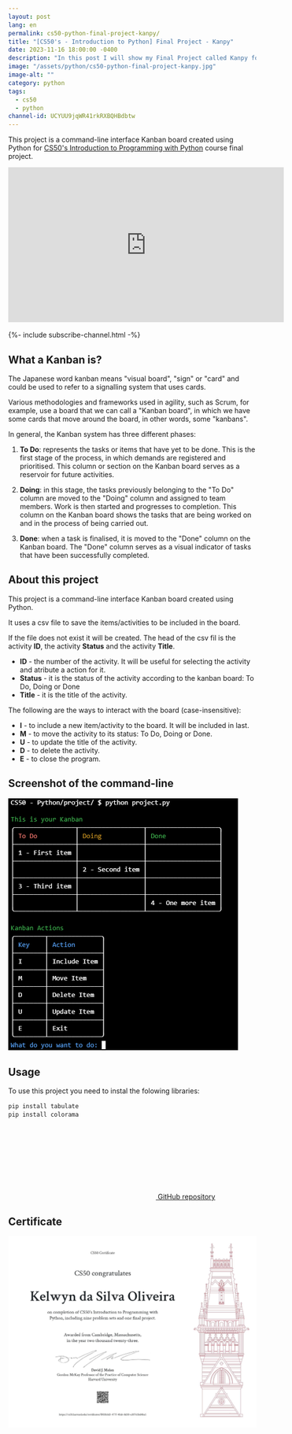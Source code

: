 ```yaml
---
layout: post
lang: en
permalink: cs50-python-final-project-kanpy/
title: "[CS50's - Introduction to Python] Final Project - Kanpy"
date: 2023-11-16 18:00:00 -0400
description: "In this post I will show my Final Project called Kanpy for CS50's - Introduction to Python."
image: "/assets/python/cs50-python-final-project-kanpy.jpg"
image-alt: ""
category: python
tags:
  - cs50
  - python
channel-id: UCYUU9jqWR41rkRXBQHBdbtw
---
```


This project is a command-line interface Kanban board created using Python for <a href="https://www.edx.org/learn/python/harvard-university-cs50-s-introduction-to-programming-with-python?webview=false&campaign=CS50%27s+Introduction+to+Programming+with+Python&source=edx&product_category=course&placement_url=https%3A%2F%2Fwww.edx.org%2Fcs50" target="_blank">CS50's Introduction to Programming with Python</a> course final project.

<!-- Youtube Video -->
<div class="yt-video">
<iframe width="560" height="315" src="https://www.youtube.com/embed/V7HFOg4AgD0?si=WaP1oDTF6rM4-Z0O" title="YouTube video player" frameborder="0" allow="accelerometer; autoplay; clipboard-write; encrypted-media; gyroscope; picture-in-picture; web-share" allowfullscreen></iframe>
</div>

{%- include subscribe-channel.html -%}

## What a Kanban is?

The Japanese word kanban means "visual board", "sign" or "card" and could be used to refer to a signalling system that uses cards.

Various methodologies and frameworks used in agility, such as Scrum, for example, use a board that we can call a "Kanban board", in which we have some cards that move around the board, in other words, some "kanbans".

In general, the Kanban system has three different phases:

1. **To Do**: represents the tasks or items that have yet to be done. This is the first stage of the process, in which demands are registered and prioritised. This column or section on the Kanban board serves as a reservoir for future activities.

2. **Doing**: in this stage, the tasks previously belonging to the "To Do" column are moved to the "Doing" column and assigned to team members. Work is then started and progresses to completion. This column on the Kanban board shows the tasks that are being worked on and in the process of being carried out.

3. **Done**: when a task is finalised, it is moved to the "Done" column on the Kanban board. The "Done" column serves as a visual indicator of tasks that have been successfully completed.

## About this project

This project is a command-line interface Kanban board created using Python.

It uses a csv file to save the items/activities to be included in the board.

If the file does not exist it will be created. The head of the csv fil is the activity **ID**, the activity **Status** and the activity **Title**.

- **ID** - the number of the activity. It will be useful for selecting the activity and atribute a action for it.
- **Status** - it is the status of the activity according to the kanban board: To Do, Doing or Done
- **Title** - it is the title of the activity.

The following are the ways to interact with the board (case-insensitive):

- **I** - to include a new item/activity to the board. It will be included in last.
- **M** - to move the activity to its status: To Do, Doing or Done.
- **U** - to update the title of the activity.
- **D** - to delete the activity.
- **E** - to close the program.

## Screenshot of the command-line

![Screenshot of the command-line running the Kanthon program. It shows the Kanban board and the actions user can do.](https://raw.githubusercontent.com/kelwynOliveira/CS50_Python/main/final_project/Kanpy.PNG)

## Usage

To use this project you need to instal the folowing libraries:

```python
pip install tabulate
pip install colorama
```

<a href="https://github.com/kelwynOliveira/CS50_Python/tree/main/final_project" target="_blank">
    <svg class="svg-icon">
      <use xlink:href="{{ '/assets/svg/minima-social-icons.svg#github' | relative_url }}"></use>
    </svg>
    <span class="username">GitHub repository</span>
</a>

## Certificate

<img class="thumb" src="https://raw.githubusercontent.com/kelwynOliveira/Assets/main/img/certificates/intensive-courses/cs50/CS50s-introduction-to-programming-with-python.jpg" alt="CS50's introduction to programming with python course certificate">
